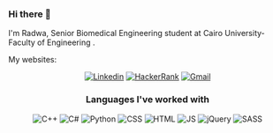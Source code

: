 ### Hi there 👋
<!-- <p align="center">
  <a href="https://tcno.co"><img src="https://github.com/TcNobo/TcNobo/blob/main/TcNoCombinedLogo.svg" alt="TechNobo logo" width="60%"></a>
</p> -->
  
I'm Radwa, Senior Biomedical Engineering student at Cairo University-Faculty of Engineering .


My websites:
<p align="center">
 <a href="https://www.linkedin.com/in/radwa-saeed-67b265179/">
   <img src="https://img.shields.io/badge/Linkedin-blue?style=for-the-badge&logo=Linkedin&logoColor=white" alt="Linkedin"></a>
 <a href="https://www.hackerrank.com/radwa_saedm?hr_r=1">
    <img src="https://img.shields.io/badge/HackerRank-darkgreen?style=for-the-badge&logo=Hackerrank&logoColor=white" alt="HackerRank"></a>
 <a href="mailto:radwa.saedm@gmail.com">
    <img src="https://img.shields.io/badge/gmail-red?style=for-the-badge&logo=gmail&logoColor=white" alt="Gmail"></a>
</p>

<h3 align="center">Languages I've worked with</h3>
<p align="center">
  <img src="https://img.shields.io/badge/C%2B%2B-00599C?style=for-the-badge&logo=c%2B%2B&logoColor=white" alt="C++">
  <img src="https://img.shields.io/badge/C%23-239120?style=for-the-badge&logo=c-sharp&logoColor=white" alt="C#">
  <img src="https://img.shields.io/badge/Python-3776AB?style=for-the-badge&logo=python&logoColor=white" alt="Python">
  <img src="https://img.shields.io/badge/CSS-239120?&style=for-the-badge&logo=css3&logoColor=white" alt="CSS">
  <img src="https://img.shields.io/badge/HTML5-E34F26?style=for-the-badge&logo=html5&logoColor=white" alt="HTML">
  <img src="https://img.shields.io/badge/JavaScript-323330?style=for-the-badge&logo=javascript&logoColor=F7DF1E" alt="JS">
  <img src="https://img.shields.io/badge/jQuery-0769AD?style=for-the-badge&logo=jquery&logoColor=white" alt="jQuery">
  <img src="https://img.shields.io/badge/Sass-CC6699?style=for-the-badge&logo=sass&logoColor=white" alt="SASS">
</p>


<!--
**Radwa-Saeed/Radwa-Saeed** is a ✨ _special_ ✨ repository because its `README.md` (this file) appears on your GitHub profile.

Here are some ideas to get you started:

- 🔭 I’m currently working on ...
- 🌱 I’m currently learning ...
- 👯 I’m looking to collaborate on ...
- 🤔 I’m looking for help with ...
- 💬 Ask me about ...
- 📫 How to reach me: ...
- 😄 Pronouns: ...
- ⚡ Fun fact: ...
-->

